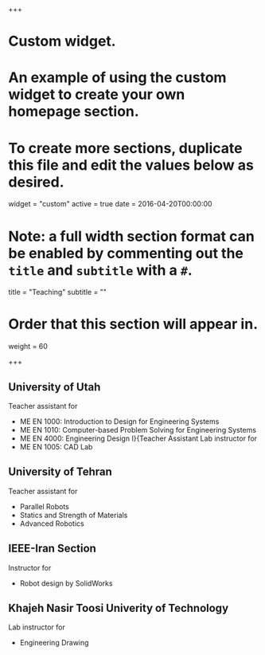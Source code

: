 +++
# Custom widget.
# An example of using the custom widget to create your own homepage section.
# To create more sections, duplicate this file and edit the values below as desired.
widget = "custom"
active = true
date = 2016-04-20T00:00:00

# Note: a full width section format can be enabled by commenting out the `title` and `subtitle` with a `#`.
title = "Teaching"
subtitle = ""

# Order that this section will appear in.
weight = 60

+++

## University of Utah
Teacher assistant for 
* ME EN 1000: Introduction to Design for Engineering Systems
* ME EN 1010: Computer-based Problem Solving for Engineering Systems
* ME EN 4000: Engineering Design I}{Teacher Assistant
Lab instructor for
* ME EN 1005: CAD Lab
## University of Tehran
Teacher assistant for
* Parallel Robots
* Statics and Strength of Materials
* Advanced Robotics
## IEEE-Iran Section
Instructor for 
* Robot design by SolidWorks
## Khajeh Nasir Toosi Univerity of Technology
Lab instructor for 
* Engineering Drawing
